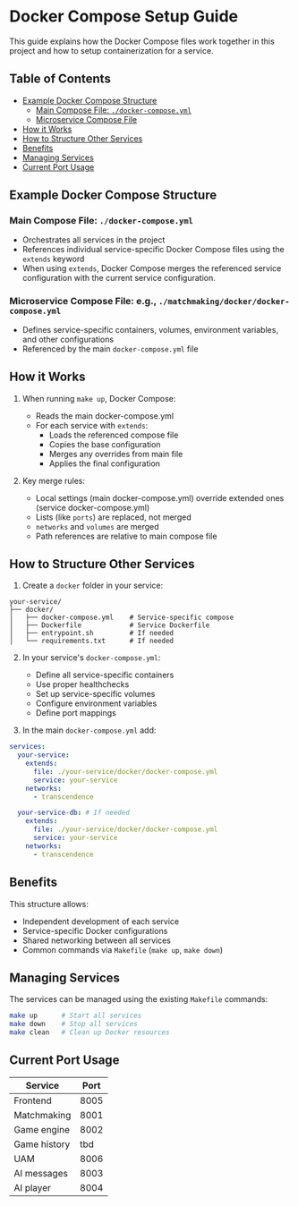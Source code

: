 # Docker Compose Setup Guide

This guide explains how the Docker Compose files work together in this project and how to setup containerization for a service.

## Table of Contents

- [Example Docker Compose Structure](#example-docker-compose-structure)
  - [Main Compose File: `./docker-compose.yml`](#main-compose-file-docker-composeyml)
  - [Microservice Compose File](#microservice-compose-file)
- [How it Works](#how-it-works)
- [How to Structure Other Services](#how-to-structure-other-services)
- [Benefits](#benefits)
- [Managing Services](#managing-services)
- [Current Port Usage](#current-port-usage)

## Example Docker Compose Structure

### Main Compose File: `./docker-compose.yml`

- Orchestrates all services in the project
- References individual service-specific Docker Compose files using the `extends` keyword
- When using `extends`, Docker Compose merges the referenced service configuration with the current service configuration.

### Microservice Compose File: e.g., `./matchmaking/docker/docker-compose.yml`

- Defines service-specific containers, volumes, environment variables, and other configurations
- Referenced by the main `docker-compose.yml` file

## How it Works

1. When running `make up`, Docker Compose:

   - Reads the main docker-compose.yml
   - For each service with `extends`:
     - Loads the referenced compose file
     - Copies the base configuration
     - Merges any overrides from main file
     - Applies the final configuration

2. Key merge rules:
   - Local settings (main docker-compose.yml) override extended ones (service docker-compose.yml)
   - Lists (like `ports`) are replaced, not merged
   - `networks` and `volumes` are merged
   - Path references are relative to main compose file

## How to Structure Other Services

1. Create a `docker` folder in your service:

```
your-service/
├── docker/
│   ├── docker-compose.yml    # Service-specific compose
│   ├── Dockerfile            # Service Dockerfile
│   ├── entrypoint.sh         # If needed
│   └── requirements.txt      # If needed
```

2. In your service's `docker-compose.yml`:

   - Define all service-specific containers
   - Use proper healthchecks
   - Set up service-specific volumes
   - Configure environment variables
   - Define port mappings

3. In the main `docker-compose.yml` add:

```yaml
services:
  your-service:
    extends:
      file: ./your-service/docker/docker-compose.yml
      service: your-service
    networks:
      - transcendence

  your-service-db: # If needed
    extends:
      file: ./your-service/docker/docker-compose.yml
      service: your-service
    networks:
      - transcendence
```

## Benefits

This structure allows:

- Independent development of each service
- Service-specific Docker configurations
- Shared networking between all services
- Common commands via `Makefile` (`make up`, `make down`)

## Managing Services

The services can be managed using the existing `Makefile` commands:

```bash
make up      # Start all services
make down    # Stop all services
make clean   # Clean up Docker resources
```

## Current Port Usage

| Service      | Port |
| ------------ | ---- |
| Frontend     | 8005 |
| Matchmaking  | 8001 |
| Game engine  | 8002 |
| Game history | tbd  |
| UAM          | 8006 |
| AI messages  | 8003 |
| AI player    | 8004 |
